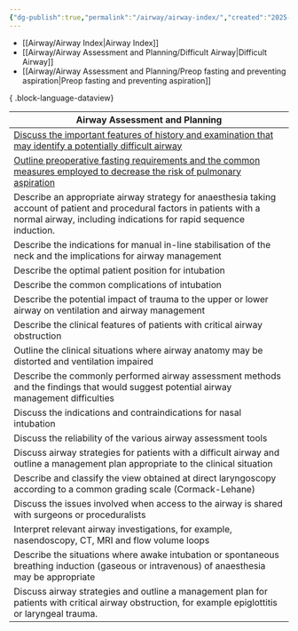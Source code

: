 ```yaml
---
{"dg-publish":true,"permalink":"/airway/airway-index/","created":"2025-07-10T22:40:03.369+10:00"}
---
```



- [[Airway/Airway Index\|Airway Index]]
- [[Airway/Airway Assessment and Planning/Difficult Airway\|Difficult Airway]]
- [[Airway/Airway Assessment and Planning/Preop fasting and preventing aspiration\|Preop fasting and preventing aspiration]]

{ .block-language-dataview}


| **Airway Assessment and Planning**                                                                                                                                                                                                                           |
| ------------------------------------------------------------------------------------------------------------------------------------------------------------------------------------------------------------------------------------------------------------ |
| [Discuss the important features of history and examination that may identify a potentially difficult airway](obsidian://open?vault=FANZCA&file=Airway%2FAirway%20Assessment%20and%20Planning%2FDifficult%20Airway)                                           |
| [Outline preoperative fasting requirements and the common measures employed to decrease the risk of pulmonary aspiration](obsidian://open?vault=FANZCA&file=Airway%2FAirway%20Assessment%20and%20Planning%2FPreop%20fasting%20and%20preventing%20aspiration) |
| Describe an appropriate airway strategy for anaesthesia taking account of patient and procedural factors in patients with a normal airway, including indications for rapid sequence induction.                                                               |
| Describe the indications for manual in-line stabilisation of the neck and the implications for airway management                                                                                                                                             |
| Describe the optimal patient position for intubation                                                                                                                                                                                                         |
| Describe the common complications of intubation                                                                                                                                                                                                              |
| Describe the potential impact of trauma to the upper or lower airway on ventilation and airway management                                                                                                                                                    |
| Describe the clinical features of patients with critical airway obstruction                                                                                                                                                                                  |
| Outline the clinical situations where airway anatomy may be distorted and ventilation impaired                                                                                                                                                               |
| Describe the commonly performed airway assessment methods and the findings that would suggest potential airway management difficulties                                                                                                                       |
| Discuss the indications and contraindications for nasal intubation                                                                                                                                                                                           |
| Discuss the reliability of the various airway assessment tools                                                                                                                                                                                               |
| Discuss airway strategies for patients with a difficult airway and outline a management plan appropriate to the clinical situation                                                                                                                           |
| Describe and classify the view obtained at direct laryngoscopy according to a common grading scale (Cormack-Lehane)                                                                                                                                          |
| Discuss the issues involved when access to the airway is shared with surgeons or proceduralists                                                                                                                                                              |
| Interpret relevant airway investigations, for example, nasendoscopy, CT, MRI and flow volume loops                                                                                                                                                           |
| Describe the situations where awake intubation or spontaneous breathing induction (gaseous or intravenous) of anaesthesia may be appropriate                                                                                                                 |
| Discuss airway strategies and outline a management plan for patients with critical airway obstruction, for example epiglottitis or laryngeal trauma.                                                                                                         |